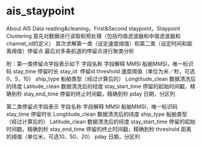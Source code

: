# ais_staypoint
About AIS Data reading&cleaning，First&amp;Second staypoint，Staypoint Clustering
首先对数据进行读取和预处理（包括均值滤波器和中值滤波器和channel_id的定义）
其次求解第一类（设定速度阈值）和第二类（设定时间和距离阈值）停留点
最后对多条航道的停留点进行聚类分析

附：第一类停留点字段表示如下
字段名称	字段解释
MMSI	船舶MMSI，唯一标识码
stay_time	停留时长
stay_id  停留id
threshold	速度阈值（单位为米／秒，可选0，5，10）
ship_type	船舶类型（经过计算后的）
Longtitude_clean	数据清洗后的纬度
Latitude_clean	数据清洗后的经度
stay_start_time	停留的起始时间戳，精确到秒
stay_end_time	停留的终止时间戳，精确到秒
pday	日期，分区列

第二类停留点字段表示
字段名称	字段解释
MMSI	船舶MMSI，唯一标识码
stay_time	停留时长
Longtitude_clean	数据清洗后的纬度
ship_type	船舶类型（经过计算后的）
Latitude_clean	数据清洗后的经度
stay_start_time	停留的起始时间戳，精确到秒
stay_end_time	停留的终止时间戳，精确到秒
threshold	距离的阈值（单位米，可选10、50、20）
pday	日期，分区列

